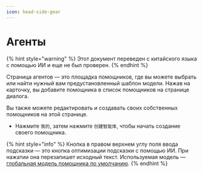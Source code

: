 ```yaml
---
icon: head-side-gear
---
```

# Агенты


{% hint style="warning" %}
Этот документ переведен с китайского языка с помощью ИИ и еще не был проверен.
{% endhint %}




Страница агентов — это площадка помощников, где вы можете выбрать или найти нужный вам предустановленный шаблон модели. Нажав на карточку, вы добавите помощника в список помощников на странице диалога.

Вы также можете редактировать и создавать своих собственных помощников на этой странице.

* Нажмите `我的`, затем нажмите `创建智能体`, чтобы начать создание своего помощника.

{% hint style="info" %}
Кнопка в правом верхнем углу поля ввода подсказки — это кнопка оптимизации подсказки с помощью ИИ. При нажатии она перезапишет исходный текст. Используемая модель — [глобальная модель помощника по умолчанию](broken-reference).
{% endhint %}